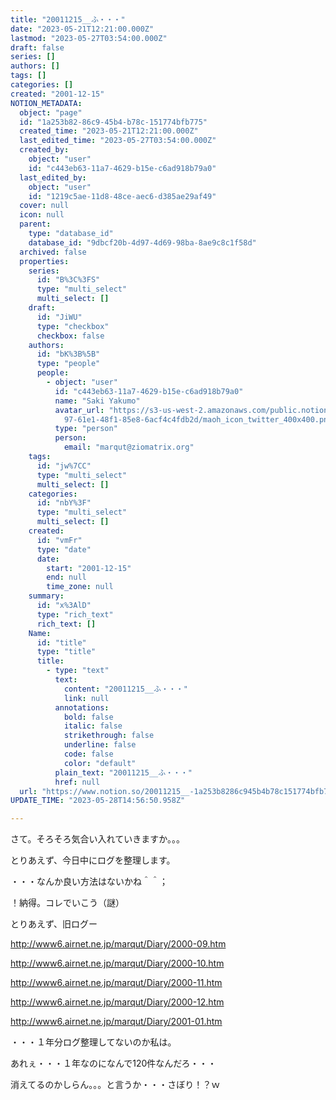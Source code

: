 ```yaml
---
title: "20011215__ふ・・・"
date: "2023-05-21T12:21:00.000Z"
lastmod: "2023-05-27T03:54:00.000Z"
draft: false
series: []
authors: []
tags: []
categories: []
created: "2001-12-15"
NOTION_METADATA:
  object: "page"
  id: "1a253b82-86c9-45b4-b78c-151774bfb775"
  created_time: "2023-05-21T12:21:00.000Z"
  last_edited_time: "2023-05-27T03:54:00.000Z"
  created_by:
    object: "user"
    id: "c443eb63-11a7-4629-b15e-c6ad918b79a0"
  last_edited_by:
    object: "user"
    id: "1219c5ae-11d8-48ce-aec6-d385ae29af49"
  cover: null
  icon: null
  parent:
    type: "database_id"
    database_id: "9dbcf20b-4d97-4d69-98ba-8ae9c8c1f58d"
  archived: false
  properties:
    series:
      id: "B%3C%3FS"
      type: "multi_select"
      multi_select: []
    draft:
      id: "JiWU"
      type: "checkbox"
      checkbox: false
    authors:
      id: "bK%3B%5B"
      type: "people"
      people:
        - object: "user"
          id: "c443eb63-11a7-4629-b15e-c6ad918b79a0"
          name: "Saki Yakumo"
          avatar_url: "https://s3-us-west-2.amazonaws.com/public.notion-static.com/3ad1c4\
            97-61e1-48f1-85e8-6acf4c4fdb2d/maoh_icon_twitter_400x400.png"
          type: "person"
          person:
            email: "marqut@ziomatrix.org"
    tags:
      id: "jw%7CC"
      type: "multi_select"
      multi_select: []
    categories:
      id: "nbY%3F"
      type: "multi_select"
      multi_select: []
    created:
      id: "vmFr"
      type: "date"
      date:
        start: "2001-12-15"
        end: null
        time_zone: null
    summary:
      id: "x%3AlD"
      type: "rich_text"
      rich_text: []
    Name:
      id: "title"
      type: "title"
      title:
        - type: "text"
          text:
            content: "20011215__ふ・・・"
            link: null
          annotations:
            bold: false
            italic: false
            strikethrough: false
            underline: false
            code: false
            color: "default"
          plain_text: "20011215__ふ・・・"
          href: null
  url: "https://www.notion.so/20011215__-1a253b8286c945b4b78c151774bfb775"
UPDATE_TIME: "2023-05-28T14:56:50.958Z"

---
```

<link rel="stylesheet" href="https://cdn.jsdelivr.net/npm/katex@0.16.2/dist/katex.min.css" integrity="sha384-bYdxxUwYipFNohQlHt0bjN/LCpueqWz13HufFEV1SUatKs1cm4L6fFgCi1jT643X" crossorigin="anonymous">


さて。そろそろ気合い入れていきますか。。。


とりあえず、今日中にログを整理します。


・・・なんか良い方法はないかね＾＾；


！納得。コレでいこう（謎）


とりあえず、旧ログー


http://www6.airnet.ne.jp/marqut/Diary/2000-09.htm


http://www6.airnet.ne.jp/marqut/Diary/2000-10.htm


http://www6.airnet.ne.jp/marqut/Diary/2000-11.htm


http://www6.airnet.ne.jp/marqut/Diary/2000-12.htm


http://www6.airnet.ne.jp/marqut/Diary/2001-01.htm


・・・１年分ログ整理してないのか私は。


あれぇ・・・１年なのになんで120件なんだろ・・・


消えてるのかしらん。。。と言うか・・・さぼり！？ｗ

